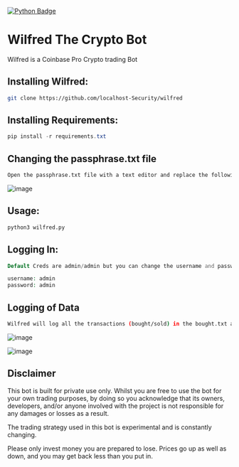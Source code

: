 [![Python Badge]][Python Badge]

# Wilfred The Crypto Bot
Wilfred is a Coinbase Pro Crypto trading Bot

## Installing Wilfred:
```bash
git clone https://github.com/localhost-Security/wilfred
```

## Installing Requirements:
```powershell
pip install -r requirements.txt
```
## Changing the passphrase.txt file
```bash
Open the passphrase.txt file with a text editor and replace the following values
```
![image](https://user-images.githubusercontent.com/91699851/136720697-7dbc85ff-6a4d-4032-97cc-362bc63fcdfb.png)



## Usage:
```python
python3 wilfred.py
```

## Logging In:
```php
Default Creds are admin/admin but you can change the username and password in the config.txt file

username: admin
password: admin
```

## Logging of Data
```bash
Wilfred will log all the transactions (bought/sold) in the bought.txt and sold.txt files
```
![image](https://user-images.githubusercontent.com/91699851/136724354-a7090f81-32bc-4091-8d2e-2e9ca9446a92.png)

![image](https://user-images.githubusercontent.com/91699851/136724235-f1754123-3a5b-4d01-9bd4-9f290f707744.png)

## Disclaimer

This bot is built for private use only. Whilst you are free to use the bot for your own trading purposes, by doing so you acknowledge that its owners, developers, and/or anyone involved with the project is not responsible for any damages or losses as a result.

The trading strategy used in this bot is experimental and is constantly changing.

Please only invest money you are prepared to lose. Prices go up as well as down, and you may get back less than you put in.

[Python Badge]:https://img.shields.io/badge/Made%20with-Python-blue
